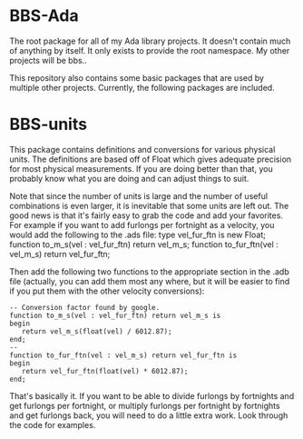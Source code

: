 # BBS-Ada
The root package for all of my Ada library projects.  It doesn't contain much of
anything by itself.  It only exists to provide the root namespace.  My other
projects will be bbs.<something>.

This repository also contains some basic packages that are used by multiple other
projects.  Currently, the following packages are included.

# BBS-units
This package contains definitions and conversions for various physical units.
The definitions are based off of Float which gives adequate precision for most
physical measurements.  If you are doing better than that, you probably know
what you are doing and can adjust things to suit.

Note that since the number of units is large and the number of useful combinations
is even larger, it is inevitable that some units are left out.  The good news is
that it's fairly easy to grab the code and add your favorites.  For example if you
want to add furlongs per fortnight as a velocity, you would add the following to
the .ads file:
type vel_fur_ftn is new Float;
function to_m_s(vel : vel_fur_ftn) return vel_m_s;
function to_fur_ftn(vel : vel_m_s) return vel_fur_ftn;

Then add the following two functions to the appropriate section in the .adb file
(actually, you can add them most any where, but it will be easier to find if you
put them with the other velocity conversions):

    -- Conversion factor found by google.
    function to_m_s(vel : vel_fur_ftn) return vel_m_s is
    begin
       return vel_m_s(float(vel) / 6012.87);
    end;
    --
    function to_fur_ftn(vel : vel_m_s) return vel_fur_ftn is
    begin
       return vel_fur_ftn(float(vel) * 6012.87);
    end;

That's basically it.  If you want to be able to divide furlongs by fortnights and
get furlongs per fortnight, or multiply furlongs per fortnight by fortnights and
get furlongs back, you will need to do a little extra work.  Look through the
code for examples.

